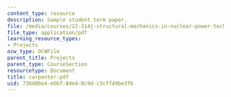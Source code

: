 ```yaml
---
content_type: resource
description: Sample student term paper.
file: /media/courses/22-314j-structural-mechanics-in-nuclear-power-technology-fall-2006/736d80e4e6bf84e40c9dc3cff49be3fb_carpenter.pdf
file_type: application/pdf
learning_resource_types:
- Projects
ocw_type: OCWFile
parent_title: Projects
parent_type: CourseSection
resourcetype: Document
title: carpenter.pdf
uid: 736d80e4-e6bf-84e4-0c9d-c3cff49be3fb
---
```

